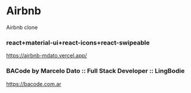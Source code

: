# Airbnb
Airbnb clone

### react+material-ui+react-icons+react-swipeable
https://airbnb-mdato.vercel.app/

### BACode by Marcelo Dato :: Full Stack Developer :: LingBodie
https://bacode.com.ar
